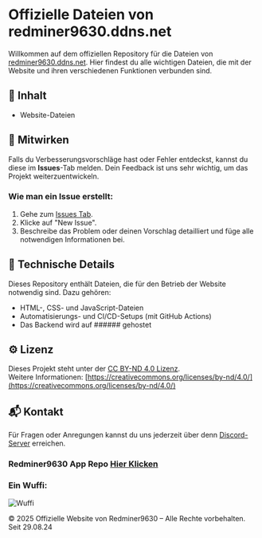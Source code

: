 # Offizielle Dateien von redminer9630.ddns.net

Willkommen auf dem offiziellen Repository für die Dateien von [redminer9630.ddns.net](https://redminer9630.ddns.net?source=github). Hier findest du alle wichtigen Dateien, die mit der Website und ihren verschiedenen Funktionen verbunden sind.

## 📜 Inhalt

- Website-Dateien

## 🚀 Mitwirken

Falls du Verbesserungsvorschläge hast oder Fehler entdeckst, kannst du diese im **Issues**-Tab melden. Dein Feedback ist uns sehr wichtig, um das Projekt weiterzuentwickeln.

### Wie man ein Issue erstellt:
1. Gehe zum [Issues Tab](https://github.com/Rrdminer9630de/Redminer9630/issues).
2. Klicke auf "New Issue".
3. Beschreibe das Problem oder deinen Vorschlag detailliert und füge alle notwendigen Informationen bei.

## 🔧 Technische Details

Dieses Repository enthält Dateien, die für den Betrieb der Website notwendig sind. Dazu gehören:
- HTML-, CSS- und JavaScript-Dateien
- Automatisierungs- und CI/CD-Setups (mit GitHub Actions)
- Das Backend wird auf ###### gehostet

## ⚙️ Lizenz

Dieses Projekt steht unter der [CC BY-ND 4.0 Lizenz](https://github.com/Redminer9630de/Redminer9630/tree/main?tab=License-1-ov-file).  
Weitere Informationen: [https://creativecommons.org/licenses/by-nd/4.0/](https://creativecommons.org/licenses/by-nd/4.0/)


## 📬 Kontakt

Für Fragen oder Anregungen kannst du uns jederzeit über denn [Discord-Server](https://discord.com/invite/uRNX47tYrX) erreichen.

### Redminer9630 App Repo [Hier Klicken](https://github.com/Redminer9630de/app9630)

### Ein Wuffi:

![Wuffi](docs/images/wuffi.jpg)

© 2025 Offizielle Website von Redminer9630 – Alle Rechte vorbehalten. Seit 29.08.24
